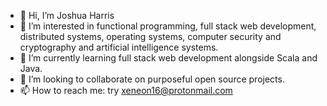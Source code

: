 - 👋 Hi, I’m Joshua Harris
- 👀 I’m interested in functional programming, full stack web development, distributed systems, operating systems, computer security and cryptography and artificial intelligence systems.
- 🌱 I’m currently learning full stack web development alongside Scala and Java.
- 💞️ I’m looking to collaborate on purposeful open source projects.
- 📫 How to reach me: try xeneon16@protonmail.com

<!---
SwitchJIK/SwitchJIK is a ✨ special ✨ repository because its `README.md` (this file) appears on your GitHub profile.
You can click the Preview link to take a look at your changes.
--->
